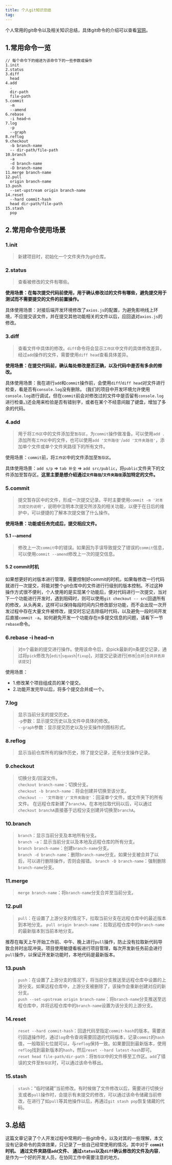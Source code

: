 ```yaml
---
title: 个人git知识总结
tag: 
---
```

个人常用的git命令以及相关知识总结，具体git命令的介绍可以查看[官网](https://git-scm.com/)。

<!-- more -->

## 1.常用命令一览

```
// 每个命令下的缩进为该命令下的一些参数或操作
1.init
2.status
3.diff
  head
4.add
  .
  dir-path
  file-path
5.commit
  -m
  --amend
6.rebase
  -i head~n
7.log
  -p
  --graph
8.reflog
9.checkout
  -b branch-name
  -- dir-path/file-path
10.branch
  -a
  -d branch-name
  -D branch-name
11.merge branch-name
12.pull
  origin branch-name
13.push
  --set-upstream origin branch-name
14.reset
  --hard commit-hash
  head dir-path/file-path
15.stash
  pop
```

## 2.常用命令使用场景
### 1.init  

> 新建项目时，初始化一个文件夹作为git仓库。

### 2.status

> 查看被修改的文件有哪些。

**使用场景：在每次提交代码前使用，用于确认修改过的文件有哪些，避免提交用于测试而不需要提交的文件的前置操作。**

具体使用场景：对接后端开发环境修改了`axios.js`的配置，为避免影响线上环境，不应提交该文件，并在提交其他功能相关的文件以后，应回退对`axios.js`的修改。

### 3.diff

> 查看文件中具体的修改。`diff`命令将会显示`工作区`中文件的具体修改差异，经过`add`操作的文件，需要使用`diff head`查看具体差异。

**使用场景：在提交代码前，确认每处修改是否正确，以及代码中是否有多余的修改。**

具体使用场景：我在进行`add`和`commit`操作前，会使用`diff`/`diff head`对文件进行检查，看是否有`console.log`没有删除。
(我们的项目中开发环境允许使用`console.log`进行调试，但在`commit`前会对修改过的文件中是否留有`console.log`进行检查。)还会用来检验是否有错别字，或者在某个不经意间敲了键盘，增加了多余的代码。

### 4.add
> 用于将`工作区`中的文件添加至`暂存区`，为`commit`操作做准备。可以使用`add .`添加所有`工作区`中的文件，也可以使用`add '文件路径'`/`add '文件夹路径'`，添加单个文件或单个文件夹路径下的所有文件。

使用场景：`commit`前，将`工作区`中的文件添加至`暂存区`。

具体使用场景：`add s/p` => `tab 补全` => `add src/public`，将`public`文件夹下的文件添加至暂存区。**这里主要是想介绍通过`文件路径`/`文件夹路径`添加特定的文件。**

### 5.commit

> 提交暂存区中的文件，形成一次提交记录。平时主要使用`commit -m '对本次提交的说明'`，说明中注明本次提交所涉及的相关功能，以便于在日后的维护中，可以便捷的了解本次提交做了什么操作。

**使用场景：功能或任务完成后，提交相应文件。**

#### 5.1 --amend

> 修改上一次`commit`中的错误。如果因为手误导致提交了错误的`commit`信息，可以使用`commit --amend`修改上一次的提交信息。

#### 5.2 commit时机

如果想更好的对版本进行管理，需要控制好commit的时机，如果每修改一行代码就进行一次提交，将能对整个git仓库中的文件进行行级别的版本控制。不过这种操作方式很不便利，个人使用的是实现某个功能后，便对代码进行一次提交，当对下一个功能进行开发时，遇到阻碍时，则可以使用`git checkout -- src`回退所有的修改，从头再来，这样可以保持每段时间内只修改部分功能，而不会出现一次开发过程中存在大量文件被修改，提交时忘记去除临时代码，以及避免一段时间开发后直接`commit -a`。如何避免开发一个功能存在n多提交信息的问题，请看下一节`rebase`命令。

### 6.rebase -i head~n

> 对n个最新的提交进行操作。使用该命令后，会pick最新的n条提交记录，通过将`pick`修改为[`edit`|`squash`|`fixup`]，对提交记录进行[`修改`|`合并`|`合并并丢弃该提交`]

使用场景：
- 1.修改某个项目组成员的某个提交。
- 2.功能开发完毕以后，将多个提交合并成一个。

### 7.log

> 显示当前分支的提交历史。  
>`-p`参数：显示提交历史以及文件中具体的修改。  
>`--graph`参数：显示提交历史以及分支操作的图标形式。

### 8.reflog

> 显示当前仓库所有的操作历史，除了提交记录，还有分支操作记录。

### 9.checkout

> 切换分支/回滚文件。  
> `checkout branch-name`：切换分支。  
> `checkout -b branch-name`：将会创建并切换至该分支。  
> `checkout -- '文件路径'/'文件夹路径'`：回滚单个文件，或文件夹下的所有文件。
> 在远程仓库新建了`branchA`，在本地拉取代码以后，可以通过`checkout branchA`直接基于远程分支创建并切换至`branchA`。

### 10.branch

> `branch`：显示当前分支及本地所有分支。  
> `branch -a`：显示当前分支以及本地及远程仓库的所有分支。  
> `branch branch-name`：创建`branch-name`分支。  
> `branch -d branch-name`：删除`branch-name`分支。如果分支被合并了以后，可以进行删除操作，否则会报错。
> `branch -D branch-name`：强制删除`branch-name`分支。

### 11.merge

> `merge branch-name`：将`branch-name`分支合并至当前分支。  

### 12.pull

> `pull`：在设置了上游分支的情况下，拉取当前分支在远程仓库中的最近版本到本地分支。
> `pull origin branch-name`：拉取远程仓库中的`branch-name`的最新版本到当前本地分支。

推荐在每天上午开始工作前、中午、晚上进行`pull`操作，防止没有拉取新代码导致合并时出现冲突。项目使用敏捷看板进行项目管理，每次开发新任务前会进行`pull`操作，以保证开发新功能时，本地代码是最新版本。

### 13.push

> `push`：在设置了上游分支的情况下，将当前分支推送至远程仓库中设置的上游分支。如果远程仓库中，上游分支被删除了，该操作会重新创建对应的新分支。  
> `push --set-upstream origin branch-name`：将`branch-name`分支推送至远程仓库中，并将远程仓库中的`branch-name`设置为该分支的上游分支。

### 14.reset

> `reset --hard commit-hash`：回退代码至指定`commit-hash`的版本。需要进行回退操作时，通过`log`命令查询需要回退的代码版本，记录`commit`的`hash`值，一般取前七位就可以，与`reflog`保持一致。如果要回到最新版本，使用`reflog`找到最新版本的`hash`，然后`reset --hard latest-hash`即可。  
> `reset head file-path/dir-path`：将`暂存区`中的文件移至工作区。`add`了错误的文件至`暂存区`时，可以通过该命令移出。

### 15.stash

> `stash`：“临时储藏”当前修改。有时候做了文件修改以后，需要进行切换分支或者`pull`操作时，会提示有未提交的修改，可以通过该命令储藏当前修改，在进行了如`pull`等其他操作以后，再通过`git stash pop`恢复储藏的代码。  

## 3.总结

这篇文章记录了个人开发过程中常用的一些git命令，以及对其的一些理解，本文没有记录命令的具体效果，只记录了一些自己经常使用的情况。其中对于 **`commit`时机、 通过文件夹路径`add`文件、 通过`status`以及`diff`确认修改的文件及内容**，是作为一个好的开发人员，在协同工作中需要注意的地方。
